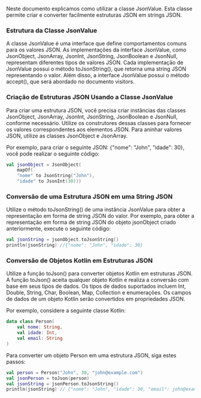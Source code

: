 Neste documento explicamos como utilizar a classe JsonValue. Esta classe permite criar e converter facilmente estruturas JSON em strings JSON.

### Estrutura da Classe JsonValue

A classe JsonValue é uma interface que define comportamentos comuns para os valores JSON.
As implementações da interface JsonValue, como JsonObject, JsonArray, JsonInt, JsonString, JsonBoolean e JsonNull, representam diferentes tipos de valores JSON.
Cada implementação de JsonValue possui o método toJsonString(), que retorna uma string JSON representando o valor.
Além disso, a interface JsonValue possui o método accept(), que será abordado no documento visitors.
### Criação de Estruturas JSON Usando a Classe JsonValue

Para criar uma estrutura JSON, você precisa criar instâncias das classes JsonObject, JsonArray, JsonInt, JsonString, JsonBoolean e JsonNull, conforme necessário.
Utilize os construtores dessas classes para fornecer os valores correspondentes aos elementos JSON.
Para aninhar valores JSON, utilize as classes JsonObject e JsonArray.

Por exemplo, para criar o seguinte JSON: {"nome": "John", "idade": 30}, você pode realizar o seguinte código:
````kotlin
val jsonObject = JsonObject(
    mapOf(
    "nome" to JsonString("John"),
    "idade" to JsonInt(30)))
````

### Conversão de uma Estrutura JSON em uma String JSON

Utilize o método toJsonString() de uma instância JsonValue para obter a representação em forma de string JSON do valor.
Por exemplo, para obter a representação em forma de string JSON do objeto jsonObject criado anteriormente, execute o seguinte código:
````kotlin
val jsonString = jsonObject.toJsonString()
println(jsonString) //{"nome": "John", "idade": 30}
````

### Conversão de Objetos Kotlin em Estruturas JSON

Utilize a função toJson() para converter objetos Kotlin em estruturas JSON.
A função toJson() aceita qualquer objeto Kotlin e realiza a conversão com base em seus tipos de dados.
Os tipos de dados suportados incluem Int, Double, String, Char, Boolean, Map, Collection e enumerações.
Os campos de dados de um objeto Kotlin serão convertidos em propriedades JSON.

Por exemplo, considere a seguinte classe Kotlin:
````kotlin
data class Person(
    val nome: String,
    val idade: Int,
    val email: String
)
````
Para converter um objeto Person em uma estrutura JSON, siga estes passos:

````kotlin
val person = Person("John", 30, "john@example.com")
val jsonPerson = toJson(person)
val jsonString = jsonPerson.toJsonString()
println(jsonString) // {"nome": "John", "idade": 30, "email": john@example.com"}
````
